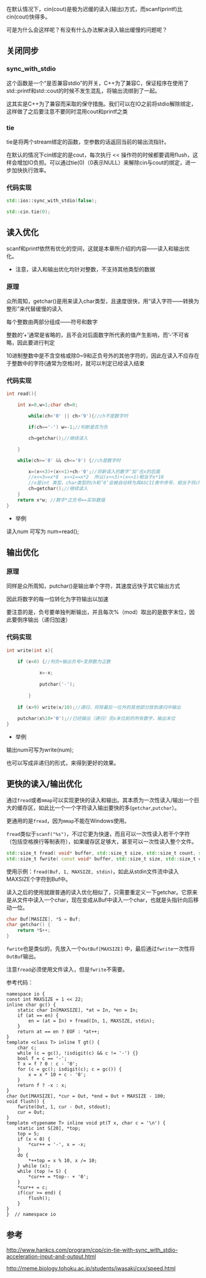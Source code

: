 在默认情况下，cin(cout)是极为迟缓的读入(输出)方式，而scanf(printf)比cin(cout)快得多。

可是为什么会这样呢？有没有什么办法解决读入输出缓慢的问题呢？

## 关闭同步

### sync_with_stdio

这个函数是一个“是否兼容stdio”的开关，C++为了兼容C，保证程序在使用了std::printf和std::cout的时候不发生混乱，将输出流绑到了一起。

这其实是C++为了兼容而采取的保守措施。我们可以在IO之前将stdio解除绑定，这样做了之后要注意不要同时混用cout和printf之类

### tie

tie是将两个stream绑定的函数，空参数的话返回当前的输出流指针。

在默认的情况下cin绑定的是cout，每次执行 &lt;&lt; 操作符的时候都要调用flush，这样会增加IO负担。可以通过tie(0)（0表示NULL）来解除cin与cout的绑定，进一步加快执行效率。

### 代码实现

```cpp
std::ios::sync_with_stdio(false);

std::cin.tie(0);
```

## 读入优化

scanf和printf依然有优化的空间，这就是本章所介绍的内容——读入和输出优化。

-   注意，读入和输出优化均针对整数，不支持其他类型的数据

### 原理

众所周知，getchar()是用来读入char类型，且速度很快，用“读入字符——转换为整形”来代替缓慢的读入

每个整数由两部分组成——符号和数字

整数的’+’通常是省略的，且不会对后面数字所代表的值产生影响，而’-’不可省略，因此要进行判定

10进制整数中是不含空格或除0~9和正负号外的其他字符的，因此在读入不应存在于整数中的字符(通常为空格)时，就可以判定已经读入结束

### 代码实现

```cpp
int read(){

	int x=0,w=1;char ch=0;

    	while(ch<'0' || ch>'9'){//ch不是数字时

		if(ch=='-') w=-1;//判断是否为负

		ch=getchar();//继续读入

	}

	while(ch>='0' && ch<='9') {//ch是数字时

		x=(x<<3)+(x<<1)+ch-'0';//将新读入的数字’加’在x的后面
		//x<<3==x*8  x<<1==x*2  所以(x<<3)+(x<<1)相当于x*10
		//x是int 类型，char类型的ch和’0’会被自动转为其ASCII表中序号，相当于将ch转化为对应数字
		ch=getchar();//继续读入
	}
	return x*w; //数字*正负号==实际数值
}
```

-   举例 

读入num 可写为 num=read();

## 输出优化

### 原理

同样是众所周知，putchar()是输出单个字符，其速度远快于其它输出方式 

因此将数字的每一位转化为字符输出以加速

要注意的是，负号要单独判断输出，并且每次%（mod）取出的是数字末位，因此要倒序输出（递归加速）

### 代码实现

```cpp
int write(int x){

	if (x<0) {//判负+输出负号+变原数为正数
	
    		x=-x;
		
        	putchar('-');
		
    	}
	
	if (x>9) write(x/10);//递归，将除最后一位外的其他部分放到递归中输出
	
	putchar(x%10+'0');//已经输出（递归）完x末位前的所有数字，输出末位
}
```

-   举例

输出num可写为write(num);

也可以写成非递归的形式，来得到更好的效果。

## 更快的读入/输出优化

通过`fread`或者`mmap`可以实现更快的读入和输出。其本质为一次性读入/输出一个巨大的缓存区，如此比一个一个字符读入输出要快的多(`getchar`,`putchar`）。

更通用的是`fread`，因为`mmap`不能在Windows使用。

`fread`类似于`scanf("%s")`，不过它更为快速，而且可以一次性读入若干个字符（包括空格换行等制表符），如果缓存区足够大，甚至可以一次性读入整个文件。

```cpp
std::size_t fread( void* buffer, std::size_t size, std::size_t count, std::FILE* stream );
std::size_t fwrite( const void* buffer, std::size_t size, std::size_t count, std::FILE* stream );
```

使用示例：`fread(Buf, 1, MAXSIZE, stdin)`，如此从stdin文件流中读入MAXSIZE个字符到Buf中。

读入之后的使用就跟普通的读入优化相似了，只需要重定义一下getchar。它原来是从文件中读入一个char，现在变成从Buf中读入一个char，也就是头指针向后移动一位。

```cpp
char Buf[MASIZE], *S = Buf;
char getchar() {
	return *S++;
}
```

`fwrite`也是类似的，先放入一个`OutBuf[MAXSIZE]` 中，最后通过`fwrite`一次性将`OutBuf`输出。

注意`fread`必须使用文件读入，但是`fwrite`不需要。

参考代码：

    namespace io {
    const int MAXSIZE = 1 << 22;
    inline char gc() {
        static char In[MAXSIZE], *at = In, *en = In;
        if (at == en) {
            en = (at = In) + fread(In, 1, MAXSIZE, stdin);
        }
        return at == en ? EOF : *at++;
    }
    template <class T> inline T gt() {
        char c;
        while (c = gc(), !isdigit(c) && c != '-') {}
        bool f = c == '-';
        T x = f ? 0 : c - '0';
        for (c = gc(); isdigit(c); c = gc()) {
            x = x * 10 + c - '0';
        }
        return f ? -x : x;
    }
    char Out[MAXSIZE], *cur = Out, *end = Out + MAXSIZE - 100;
    void flush() {
        fwrite(Out, 1, cur - Out, stdout);
        cur = Out;
    }
    template <typename T> inline void pt(T x, char c = '\n') {
        static int S[20], *top;
        top = S;
        if (x < 0) {
            *cur++ = '-', x = -x;
        }
        do {
            *++top = x % 10, x /= 10;
        } while (x);
        while (top != S) {
            *cur++ = *top-- + '0';
        }
        *cur++ = c;
        if(cur >= end) {
            flush();
        }
    }
    }  // namespace io

## 参考

<http://www.hankcs.com/program/cpp/cin-tie-with-sync_with_stdio-acceleration-input-and-output.html>

<http://meme.biology.tohoku.ac.jp/students/iwasaki/cxx/speed.html>
